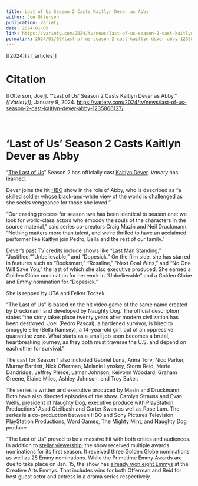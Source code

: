 ```yaml
---
title: Last of Us Season 2 Casts Kaitlyn Dever as Abby
author: Joe Otterson
publication: Variety
date: 2024-01-09
link: https://variety.com/2024/tv/news/last-of-us-season-2-cast-kaitlyn-dever-abby-1235866127/
permalink: 2024/01/09/last-of-us-season-2-cast-kaitlyn-dever-abby-1235866127
---
```


[[2024]] / [[articles]]

# Citation

[[Otterson, Joe]]. "‘Last of Us’ Season 2 Casts Kaitlyn Dever as Abby." *[[Variety]]*, January 9, 2024. <https://variety.com/2024/tv/news/last-of-us-season-2-cast-kaitlyn-dever-abby-1235866127/>.

<br>

# ‘Last of Us’ Season 2 Casts Kaitlyn Dever as Abby

“[The Last of Us](https://variety.com/t/the-last-of-us/)” Season 2 has officially cast [Kaitlyn Dever](https://variety.com/t/kaitlyn-dever/), _Variety_ has learned.

Dever joins the hit [HBO](https://variety.com/t/hbo/) show in the role of Abby, who is described as “a skilled soldier whose black-and-white view of the world is challenged as she seeks vengeance for those she loved.”

“Our casting process for season two has been identical to season one: we look for world-class actors who embody the souls of the characters in the source material,” said series co-creators Craig Mazin and Neil Druckmann. “Nothing matters more than talent, and we’re thrilled to have an acclaimed performer like Kaitlyn join Pedro, Bella and the rest of our family.”

Dever’s past TV credits include shows like “Last Man Standing,” “Justified,””Unbelievable,” and “Dopesick.” On the film side, she has starred in features such as “Booksmart,” “Rosaline,” “Next Goal Wins,” and “No One Will Save You,” the last of which she also executive produced. She earned a Golden Globe nomination for her work in “Unbelievable” and a Golden Globe and Emmy nomination for “Dopesick.”

She is repped by UTA and Felker Toczek.

“The Last of Us” is based on the hit video game of the same name created by Druckmann and developed by Naughty Dog. The official description states “the story takes place twenty years after modern civilization has been destroyed. Joel (Pedro Pascal), a hardened survivor, is hired to smuggle Ellie (Bella Ramsey), a 14-year-old girl, out of an oppressive quarantine zone. What starts as a small job soon becomes a brutal, heartbreaking journey, as they both must traverse the U.S. and depend on each other for survival.”

The cast for Season 1 also included Gabriel Luna, Anna Torv, Nico Parker, Murray Bartlett, Nick Offerman, Melanie Lynskey, Storm Reid, Merle Dandridge, Jeffrey Pierce, Lamar Johnson, Keivonn Woodard, Graham Greene, Elaine Miles, Ashley Johnson, and Troy Baker.

The series is written and executive produced by Mazin and Druckmann. Both have also directed episodes of the show. Carolyn Strauss and Evan Wells, president of Naughty Dog, executive produce with PlayStation Productions’ Asad Qizilbash and Carter Swan as well as Rose Lam. The series is a co-production between HBO and Sony Pictures Television. PlayStation Productions, Word Games, The Mighty Mint, and Naughty Dog produce.

“The Last of Us” proved to be a massive hit with both critics and audiences. In addition to [stellar viewership](https://variety.com/2023/tv/news/the-last-of-us-season-1-finale-ratings-viewers-1235551465/#:~:text=Popular%20on%20Variety,ABC's%20telecast%20of%20the%20Oscars.), the show received multiple awards nominations for its first season. It received three Golden Globe nominations as well as 25 Emmy nominations. While the Primetime Emmy Awards are due to take place on Jan. 15, the show has [already won eight Emmys](https://variety.com/2024/tv/awards/emmy-creative-arts-2023-winners-list-1235863331/) at the Creative Arts Emmys. That includes wins for both Offerman and Reid for best guest actor and actress in a drama series respectively.